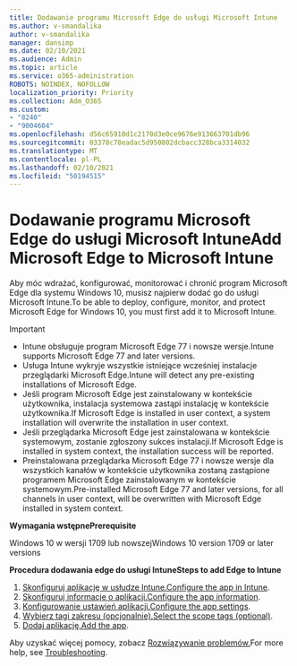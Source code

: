 ```yaml
---
title: Dodawanie programu Microsoft Edge do usługi Microsoft Intune
ms.author: v-smandalika
author: v-smandalika
manager: dansimp
ms.date: 02/10/2021
ms.audience: Admin
ms.topic: article
ms.service: o365-administration
ROBOTS: NOINDEX, NOFOLLOW
localization_priority: Priority
ms.collection: Adm_O365
ms.custom:
- "8240"
- "9004604"
ms.openlocfilehash: d56c65910d1c2170d3e0ce9676e913663701db96
ms.sourcegitcommit: 03378c78eadac5d950802dcbacc328bca3314032
ms.translationtype: MT
ms.contentlocale: pl-PL
ms.lasthandoff: 02/10/2021
ms.locfileid: "50194515"
---
```

# <a name="add-microsoft-edge-to-microsoft-intune"></a><span data-ttu-id="39e6d-102">Dodawanie programu Microsoft Edge do usługi Microsoft Intune</span><span class="sxs-lookup"><span data-stu-id="39e6d-102">Add Microsoft Edge to Microsoft Intune</span></span>

<span data-ttu-id="39e6d-103">Aby móc wdrażać, konfigurować, monitorować i chronić program Microsoft Edge dla systemu Windows 10, musisz najpierw dodać go do usługi Microsoft Intune.</span><span class="sxs-lookup"><span data-stu-id="39e6d-103">To be able to deploy, configure, monitor, and protect Microsoft Edge for Windows 10, you must first add it to Microsoft Intune.</span></span>

> [!IMPORTANT]
- <span data-ttu-id="39e6d-104">Intune obsługuje program Microsoft Edge 77 i nowsze wersje.</span><span class="sxs-lookup"><span data-stu-id="39e6d-104">Intune supports Microsoft Edge 77 and later versions.</span></span>
- <span data-ttu-id="39e6d-105">Usługa Intune wykryje wszystkie istniejące wcześniej instalacje przeglądarki Microsoft Edge.</span><span class="sxs-lookup"><span data-stu-id="39e6d-105">Intune will detect any pre-existing installations of Microsoft Edge.</span></span>
- <span data-ttu-id="39e6d-106">Jeśli program Microsoft Edge jest zainstalowany w kontekście użytkownika, instalacja systemowa zastąpi instalację w kontekście użytkownika.</span><span class="sxs-lookup"><span data-stu-id="39e6d-106">If Microsoft Edge is installed in user context, a system installation will overwrite the installation in user context.</span></span>
- <span data-ttu-id="39e6d-107">Jeśli przeglądarka Microsoft Edge jest zainstalowana w kontekście systemowym, zostanie zgłoszony sukces instalacji.</span><span class="sxs-lookup"><span data-stu-id="39e6d-107">If Microsoft Edge is installed in system context, the installation success will be reported.</span></span>
- <span data-ttu-id="39e6d-108">Preinstalowana przeglądarka Microsoft Edge 77 i nowsze wersje dla wszystkich kanałów w kontekście użytkownika zostaną zastąpione programem Microsoft Edge zainstalowanym w kontekście systemowym.</span><span class="sxs-lookup"><span data-stu-id="39e6d-108">Pre-installed Microsoft Edge 77 and later versions, for all channels in user context, will be overwritten with Microsoft Edge installed in system context.</span></span>

<span data-ttu-id="39e6d-109">**Wymagania wstępne**</span><span class="sxs-lookup"><span data-stu-id="39e6d-109">**Prerequisite**</span></span>

<span data-ttu-id="39e6d-110">Windows 10 w wersji 1709 lub nowszej</span><span class="sxs-lookup"><span data-stu-id="39e6d-110">Windows 10 version 1709 or later versions</span></span>

<span data-ttu-id="39e6d-111">**Procedura dodawania edge do usługi Intune**</span><span class="sxs-lookup"><span data-stu-id="39e6d-111">**Steps to add Edge to Intune**</span></span>

1. <span data-ttu-id="39e6d-112">[Skonfiguruj aplikację w usłudze Intune.](https://docs.microsoft.com/mem/intune/apps/apps-windows-edge)</span><span class="sxs-lookup"><span data-stu-id="39e6d-112">[Configure the app in Intune](https://docs.microsoft.com/mem/intune/apps/apps-windows-edge).</span></span>
2. <span data-ttu-id="39e6d-113">[Skonfiguruj informacje o aplikacji.](https://docs.microsoft.com/mem/intune/apps/apps-windows-edge)</span><span class="sxs-lookup"><span data-stu-id="39e6d-113">[Configure the app information](https://docs.microsoft.com/mem/intune/apps/apps-windows-edge).</span></span>
3. <span data-ttu-id="39e6d-114">[Konfigurowanie ustawień aplikacji.](https://docs.microsoft.com/mem/intune/apps/apps-windows-edge)</span><span class="sxs-lookup"><span data-stu-id="39e6d-114">[Configure the app settings](https://docs.microsoft.com/mem/intune/apps/apps-windows-edge).</span></span>
4. <span data-ttu-id="39e6d-115">[Wybierz tagi zakresu (opcjonalnie).](https://docs.microsoft.com/mem/intune/apps/apps-windows-edge)</span><span class="sxs-lookup"><span data-stu-id="39e6d-115">[Select the scope tags (optional)](https://docs.microsoft.com/mem/intune/apps/apps-windows-edge).</span></span>
5. <span data-ttu-id="39e6d-116">[Dodaj aplikację.](https://docs.microsoft.com/mem/intune/apps/apps-windows-edge)</span><span class="sxs-lookup"><span data-stu-id="39e6d-116">[Add the app](https://docs.microsoft.com/mem/intune/apps/apps-windows-edge).</span></span>

<span data-ttu-id="39e6d-117">Aby uzyskać więcej pomocy, zobacz [Rozwiązywanie problemów.](https://docs.microsoft.com/mem/intune/apps/apps-windows-edge)</span><span class="sxs-lookup"><span data-stu-id="39e6d-117">For more help, see [Troubleshooting](https://docs.microsoft.com/mem/intune/apps/apps-windows-edge).</span></span>




